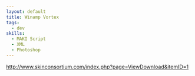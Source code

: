 ```yaml
--- 
layout: default
title: Winamp Vortex
tags:
  - dev
skills:
  - MAKI Script
  - XML
  - Photoshop
---
```


http://www.skinconsortium.com/index.php?page=ViewDownload&itemID=1

